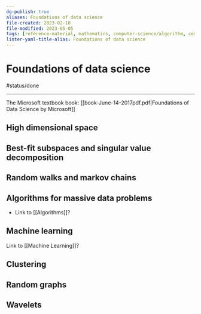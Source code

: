 ```yaml
---
dg-publish: true
aliases: Foundations of data science
file-created: 2023-02-10
file-modified: 2023-05-05
tags: [reference-material, mathematics, computer-science/algorithm, computer-science]
linter-yaml-title-alias: Foundations of data science
---
```


# Foundations of data science

#status/done

---

The Microsoft textbook book: [[book-June-14-2017pdf.pdf|Foundations of Data Science by Microsoft]]

## High dimensional space

## Best-fit subspaces and singular value decomposition

## Random walks and markov chains

## Algorithms for massive data problems

- Link to [[Algorithms]]?

## Machine learning

Link to [[Machine Learning]]?

## Clustering

## Random graphs

## Wavelets
